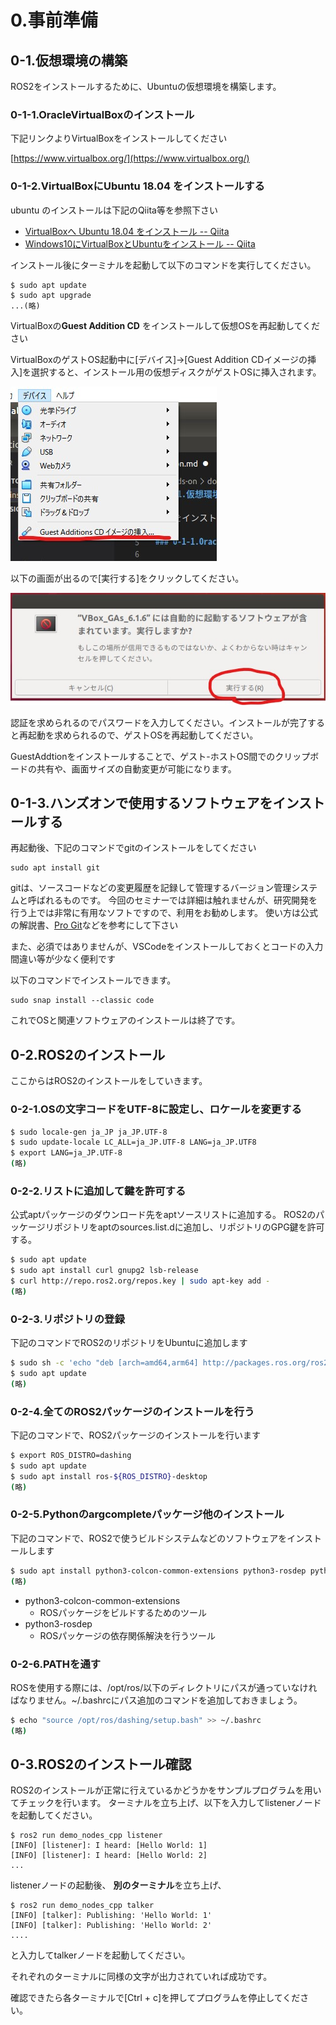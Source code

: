# 0.事前準備

## 0-1.仮想環境の構築

ROS2をインストールするために、Ubuntuの仮想環境を構築します。

### 0-1-1.OracleVirtualBoxのインストール

下記リンクよりVirtualBoxをインストールしてください

[https://www.virtualbox.org/](https://www.virtualbox.org/)

### 0-1-2.VirtualBoxにUbuntu **18.04** をインストールする

ubuntu のインストールは下記のQiita等を参照下さい

- [VirtualBoxへ Ubuntu 18.04 をインストール -- Qiita](https://qiita.com/yoshi0518/items/85549e93e1d4eb6d0a12#sshd)
- [Windows10にVirtualBoxとUbuntuをインストール -- Qiita](https://qiita.com/pyon_kiti_jp/items/0be8ac17439abf418e48)

インストール後にターミナルを起動して以下のコマンドを実行してください。

```shell
$ sudo apt update
$ sudo apt upgrade
...(略)
```

VirtualBoxの**Guest Addition CD** をインストールして仮想OSを再起動してください

VirtualBoxのゲストOS起動中に[デバイス]->[Guest Addition CDイメージの挿入]を選択すると、インストール用の仮想ディスクがゲストOSに挿入されます。

![gust_addition_CD](img/guest_addition_.jpg)

以下の画面が出るので[実行する]をクリックしてください。

![認証](img/auth.jpg)

認証を求められるのでパスワードを入力してください。インストールが完了すると再起動を求められるので、ゲストOSを再起動してください。

GuestAddtionをインストールすることで、ゲスト-ホストOS間でのクリップボードの共有や、画面サイズの自動変更が可能になります。

## 0-1-3.ハンズオンで使用するソフトウェアをインストールする

再起動後、下記のコマンドでgitのインストールをしてください

```shell
sudo apt install git
```

gitは、ソースコードなどの変更履歴を記録して管理するバージョン管理システムと呼ばれるものです。 今回のセミナーでは詳細は触れませんが、研究開発を行う上では非常に有用なソフトですので、利用をお勧めします。 使い方は公式の解説書、[Pro Git](https://git-scm.com/book/ja/v2)などを参考にして下さい

また、必須ではありませんが、VSCodeをインストールしておくとコードの入力間違い等が少なく便利です

以下のコマンドでインストールできます。

```shell
sudo snap install --classic code
```

これでOSと関連ソフトウェアのインストールは終了です。

## 0-2.ROS2のインストール

ここからはROS2のインストールをしていきます。

### 0-2-1.OSの文字コードをUTF-8に設定し、ロケールを変更する

```sh
$ sudo locale-gen ja_JP ja_JP.UTF-8
$ sudo update-locale LC_ALL=ja_JP.UTF-8 LANG=ja_JP.UTF8
$ export LANG=ja_JP.UTF-8
(略)
```

### 0-2-2.リストに追加して鍵を許可する

公式aptパッケージのダウンロード先をaptソースリストに追加する。
ROS2のパッケージリポジトリをaptのsources.list.dに追加し、リポジトリのGPG鍵を許可する。

```sh
$ sudo apt update
$ sudo apt install curl gnupg2 lsb-release
$ curl http://repo.ros2.org/repos.key | sudo apt-key add -
(略)
```

### 0-2-3.リポジトリの登録

下記のコマンドでROS2のリポジトリをUbuntuに追加します

```sh
$ sudo sh -c 'echo "deb [arch=amd64,arm64] http://packages.ros.org/ros2/ubuntu `lsb_release -cs` main" > /etc/apt/sources.list.d/ros2-latest.list'
$ sudo apt update
(略)
```

### 0-2-4.全てのROS2パッケージのインストールを行う

下記のコマンドで、ROS2パッケージのインストールを行います

```sh
$ export ROS_DISTRO=dashing
$ sudo apt update
$ sudo apt install ros-${ROS_DISTRO}-desktop
(略)
```

### 0-2-5.Pythonのargcompleteパッケージ他のインストール

下記のコマンドで、ROS2で使うビルドシステムなどのソフトウェアをインストールします

```sh
$ sudo apt install python3-colcon-common-extensions python3-rosdep python3-argcomplete
(略)
```

- python3-colcon-common-extensions
  - ROSパッケージをビルドするためのツール
- python3-rosdep
  - ROSパッケージの依存関係解決を行うツール

### 0-2-6.PATHを通す

ROSを使用する際には、/opt/ros/以下のディレクトリにパスが通っていなければなりません。~/.bashrcにパス追加のコマンドを追加しておきましょう。

```sh
$ echo "source /opt/ros/dashing/setup.bash" >> ~/.bashrc
(略)
```

## 0-3.ROS2のインストール確認

ROS2のインストールが正常に行えているかどうかをサンプルプログラムを用いてチェックを行います。
ターミナルを立ち上げ、以下を入力してlistenerノードを起動してください。

```shell
$ ros2 run demo_nodes_cpp listener
[INFO] [listener]: I heard: [Hello World: 1]
[INFO] [listener]: I heard: [Hello World: 2]
...
```

listenerノードの起動後、 **別のターミナル**を立ち上げ、

```shell
$ ros2 run demo_nodes_cpp talker
[INFO] [talker]: Publishing: 'Hello World: 1'
[INFO] [talker]: Publishing: 'Hello World: 2'
....
```

と入力してtalkerノードを起動してください。

それぞれのターミナルに同様の文字が出力されていれば成功です。

確認できたら各ターミナルで[Ctrl + c]を押してプログラムを停止してください。
